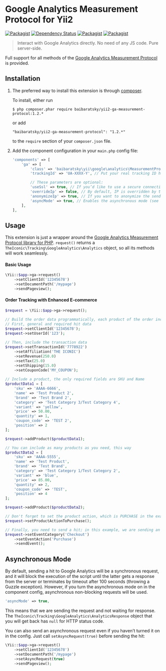 Google Analytics Measurement Protocol for Yii2
==============================================

[![Packagist](https://img.shields.io/packagist/l/baibaratsky/yii2-ga-measurement-protocol.svg)](https://github.com/baibaratsky/yii2-ga-measurement-protocol/blob/master/LICENSE.md)
[![Dependency Status](https://www.versioneye.com/user/projects/559663cd6166340022000002/badge.svg?style=flat)](https://www.versioneye.com/user/projects/559663cd6166340022000002)
[![Packagist](https://img.shields.io/packagist/v/baibaratsky/yii2-ga-measurement-protocol.svg)](https://packagist.org/packages/baibaratsky/yii2-ga-measurement-protocol)
[![Packagist](https://img.shields.io/packagist/dt/baibaratsky/yii2-ga-measurement-protocol.svg)](https://packagist.org/packages/baibaratsky/yii2-ga-measurement-protocol)

>Interact with Google Analytics directly. No need of any JS code. Pure server-side.

Full support for all methods of the
[Google Analytics Measurement Protocol](https://developers.google.com/analytics/devguides/collection/protocol/v1/)
is provided.


Installation
------------
1. The preferred way to install this extension is through [composer](http://getcomposer.org/download/). 

   To install, either run
   ```
   $ php composer.phar require baibaratsky/yii2-ga-measurement-protocol:1.2.*
   ```
   or add
   ```
   "baibaratsky/yii2-ga-measurement-protocol": "1.2.*"
   ```
   to the `require` section of your `composer.json` file.

1. Add the component configuration in your `main.php` config file:
   ```php
   'components' => [
       'ga' => [
           'class' => 'baibaratsky\yii\google\analytics\MeasurementProtocol',
           'trackingId' => 'UA-XXXX-Y', // Put your real tracking ID here

           // These parameters are optional:
           'useSsl' => true, // If you’d like to use a secure connection to Google servers
           'overrideIp' => false, // By default, IP is overridden by the user’s one, but you can disable this
           'anonymizeIp' => true, // If you want to anonymize the sender’s IP address
           'asyncMode' => true, // Enables the asynchronous mode (see below) 
       ],
   ],
   ```


Usage
-----
This extension is just a wrapper around the
[Google Analytics Measurement Protocol library for PHP](https://github.com/theiconic/php-ga-measurement-protocol).
`request()` returns a `TheIconic\Tracking\GoogleAnalytics\Analytics` object, so all its methods will work seamlessly.

#### Basic Usage
```php
\Yii::$app->ga->request()
    ->setClientId('12345678')
    ->setDocumentPath('/mypage')
    ->sendPageview();
```

#### Order Tracking with Enhanced E-commerce

```php
$request = \Yii::$app->ga->request();

// Build the order data programmatically, each product of the order included in the payload
// First, general and required hit data
$request->setClientId('12345678');
$request->setUserId('123');
    
// Then, include the transaction data 
$request->setTransactionId('7778922')
    ->setAffiliation('THE ICONIC')
    ->setRevenue(250.0)
    ->setTax(25.0)
    ->setShipping(15.0)
    ->setCouponCode('MY_COUPON');
    
// Include a product, the only required fields are SKU and Name
$productData1 = [
    'sku' => 'AAAA-6666',
    'name' => 'Test Product 2',
    'brand' => 'Test Brand 2',
    'category' => 'Test Category 3/Test Category 4',
    'variant' => 'yellow',
    'price' => 50.00,
    'quantity' => 1,
    'coupon_code' => 'TEST 2',
    'position' => 2
];

$request->addProduct($productData1);

// You can include as many products as you need, this way
$productData2 = [
    'sku' => 'AAAA-5555',
    'name' => 'Test Product',
    'brand' => 'Test Brand',
    'category' => 'Test Category 1/Test Category 2',
    'variant' => 'blue',
    'price' => 85.00,
    'quantity' => 2,
    'coupon_code' => 'TEST',
    'position' => 4
];

$request->addProduct($productData2);

// Don't forget to set the product action, which is PURCHASE in the example below
$request->setProductActionToPurchase();

// Finally, you need to send a hit; in this example, we are sending an Event
$request->setEventCategory('Checkout')
    ->setEventAction('Purchase')
    ->sendEvent();
```


Asynchronous Mode
-----------------
By default, sending a hit to Google Analytics will be a synchronous request, and it will block the execution of
the script until the latter gets a response from the server or terminates by timeout after 100 seconds (throwing a Guzzle exception).
However, if you turn the asynchronous mode on in the component config, asynchronous non-blocking requests will be used. 
```php
'asyncMode' => true,
```
This means that we are sending the request and not waiting for response.
The `TheIconic\Tracking\GoogleAnalytics\AnalyticsResponse` object that you will get back has `null` for HTTP status code.

You can also send an asynchronous request even if you haven’t turned it on in the config. Just call `setAsyncRequest(true)`
before sending the hit:
```php
\Yii::$app->ga->request()
    ->setClientId('12345678')
    ->setDocumentPath('/mypage')
    ->setAsyncRequest(true)
    ->sendPageview();
```
